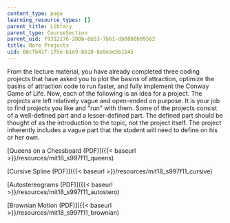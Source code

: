 ```yaml
---
content_type: page
learning_resource_types: []
parent_title: Library
parent_type: CourseSection
parent_uid: f9312176-280b-6b53-7b61-db0880b99562
title: More Projects
uid: 08cfb41f-1f5e-b1e9-bb10-ba9eae5b1b45
---
```


From the lecture material, you have already completed three coding projects that have asked you to plot the basins of attraction, optimize the basins of attraction code to run faster, and fully implement the Conway Game of Life. Now, each of the following is an idea for a project. The projects are left relatively vague and open-ended on purpose. It is your job to find projects you like and "run" with them. Some of the projects consist of a well-defined part and a lesser-defined part. The defined part should be thought of as the introduction to the topic, not the project itself. The project inherently includes a vague part that the student will need to define on his or her own.

[Queens on a Chessboard (PDF)]({{< baseurl >}}/resources/mit18_s997f11_queens)

[Cursive Spline (PDF)]({{< baseurl >}}/resources/mit18_s997f11_cursive)

[Autostereograms (PDF)]({{< baseurl >}}/resources/mit18_s997f11_autostero)

[Brownian Motion (PDF)]({{< baseurl >}}/resources/mit18_s997f11_brownian)
